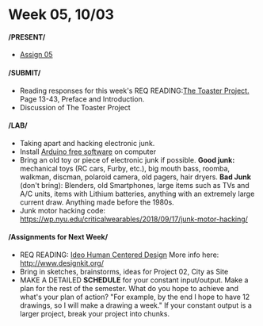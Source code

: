 # Week 05, 10/03

#### /PRESENT/

* [Assign 05](lasercut.md) 

#### /SUBMIT/

* Reading responses for this week's REQ READING:[The Toaster Project.](https://drive.google.com/file/d/1b2rRTQ0PP6on-Dh94D24ZS33ndu9DC0F/view?usp=sharing) Page 13-43, Preface and Introduction. 
* Discussion of The Toaster Project


#### /LAB/

* Taking apart and hacking electronic junk. 
* Install [Arduino free software](https://www.arduino.cc/en/Main/Software) on computer
* Bring an old toy or piece of electronic junk if possible. **Good junk:** mechanical toys (RC cars, Furby, etc.), big mouth bass, roomba, walkman, discman, polaroid camera, old pagers, hair dryers.
**Bad Junk** (don't bring): Blenders, old Smartphones, large items such as TVs and A/C units, items with Lithium batteries, anything with an extremely large current draw. Anything made before the 1980s. 
* Junk motor hacking code: https://wp.nyu.edu/criticalwearables/2018/09/17/junk-motor-hacking/


#### /Assignments for Next Week/

* REQ READING: [Ideo Human Centered Design](https://drive.google.com/file/d/187hYjorIpv2Xf7bAYMwlq7lHGVv9USq3/view?usp=sharing) More info here: http://www.designkit.org/
* Bring in sketches, brainstorms, ideas for Project 02, City as Site  
* MAKE A DETAILED **SCHEDULE** for your constant input/output. Make a plan for the rest of the semester. What do you hope to achieve and what's your plan of action? "For example, by the end I hope to have 12 drawings, so I will make a drawing a week." If your constant output is a larger project, break your project into chunks. 
